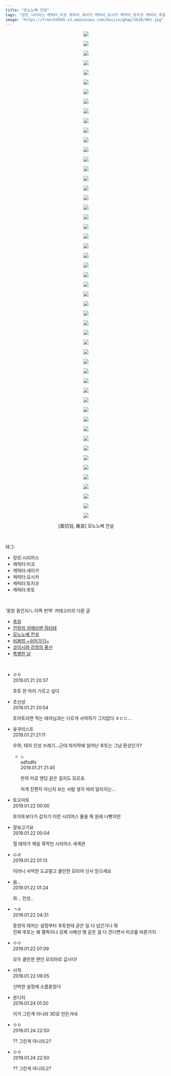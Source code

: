 ```yaml
---
title: "모노노베 전설"
tags: "장르_시리어스 캐릭터_미코 캐릭터_세이가 캐릭터_요시카 캐릭터_토지코 캐릭터_후토 風切羽 銘宮 동방_동인지／ㄴ이쪽_번역"
image: "https://franch4569.s3.amazonaws.com/doujin/ghap/5638/001.jpg"
---
```

<div class="article">
<p style="text-align: center; clear: none; float: none;"><img src="{{ site.imgserver2 }}/ghap/5638/001.jpg"/></p>
<p style="text-align: center; clear: none; float: none;"><img src="{{ site.imgserver2 }}/ghap/5638/002.jpg"/></p>
<p style="text-align: center; clear: none; float: none;"><img src="{{ site.imgserver2 }}/ghap/5638/003.jpg"/></p>
<p style="text-align: center; clear: none; float: none;"><img src="{{ site.imgserver2 }}/ghap/5638/004.jpg"/></p>
<p style="text-align: center; clear: none; float: none;"><img src="{{ site.imgserver2 }}/ghap/5638/005.jpg"/></p>
<p style="text-align: center; clear: none; float: none;"><img src="{{ site.imgserver2 }}/ghap/5638/006.jpg"/></p>
<p style="text-align: center; clear: none; float: none;"><img src="{{ site.imgserver2 }}/ghap/5638/007.jpg"/></p>
<p style="text-align: center; clear: none; float: none;"><img src="{{ site.imgserver2 }}/ghap/5638/008.jpg"/></p>
<p style="text-align: center; clear: none; float: none;"><img src="{{ site.imgserver2 }}/ghap/5638/009.jpg"/></p>
<p style="text-align: center; clear: none; float: none;"><img src="{{ site.imgserver2 }}/ghap/5638/010.jpg"/></p>
<p style="text-align: center; clear: none; float: none;"><img src="{{ site.imgserver2 }}/ghap/5638/011.jpg"/></p>
<p style="text-align: center; clear: none; float: none;"><img src="{{ site.imgserver2 }}/ghap/5638/012.jpg"/></p>
<p style="text-align: center; clear: none; float: none;"><img src="{{ site.imgserver2 }}/ghap/5638/013.jpg"/></p>
<p style="text-align: center; clear: none; float: none;"><img src="{{ site.imgserver2 }}/ghap/5638/014.jpg"/></p>
<p style="text-align: center; clear: none; float: none;"><img src="{{ site.imgserver2 }}/ghap/5638/015.jpg"/></p>
<p style="text-align: center; clear: none; float: none;"><img src="{{ site.imgserver2 }}/ghap/5638/016.jpg"/></p>
<p style="text-align: center; clear: none; float: none;"><img src="{{ site.imgserver2 }}/ghap/5638/017.jpg"/></p>
<p style="text-align: center; clear: none; float: none;"><img src="{{ site.imgserver2 }}/ghap/5638/018.jpg"/></p>
<p style="text-align: center; clear: none; float: none;"><img src="{{ site.imgserver2 }}/ghap/5638/019.jpg"/></p>
<p style="text-align: center; clear: none; float: none;"><img src="{{ site.imgserver2 }}/ghap/5638/020.jpg"/></p>
<p style="text-align: center; clear: none; float: none;"><img src="{{ site.imgserver2 }}/ghap/5638/021.jpg"/></p>
<p style="text-align: center; clear: none; float: none;"><img src="{{ site.imgserver2 }}/ghap/5638/022.jpg"/></p>
<p style="text-align: center; clear: none; float: none;"><img src="{{ site.imgserver2 }}/ghap/5638/023.jpg"/></p>
<p style="text-align: center; clear: none; float: none;"><img src="{{ site.imgserver2 }}/ghap/5638/024.jpg"/></p>
<p style="text-align: center; clear: none; float: none;"><img src="{{ site.imgserver2 }}/ghap/5638/025.jpg"/></p>
<p style="text-align: center; clear: none; float: none;"><img src="{{ site.imgserver2 }}/ghap/5638/026.jpg"/></p>
<p style="text-align: center; clear: none; float: none;"><img src="{{ site.imgserver2 }}/ghap/5638/027.jpg"/></p>
<p style="text-align: center; clear: none; float: none;"><img src="{{ site.imgserver2 }}/ghap/5638/028.jpg"/></p>
<p style="text-align: center; clear: none; float: none;"><img src="{{ site.imgserver2 }}/ghap/5638/029.jpg"/></p>
<p style="text-align: center; clear: none; float: none;"><img src="{{ site.imgserver2 }}/ghap/5638/030.jpg"/></p>
<p style="text-align: center; clear: none; float: none;"><img src="{{ site.imgserver2 }}/ghap/5638/031.jpg"/></p>
<p style="text-align: center; clear: none; float: none;"><img src="{{ site.imgserver2 }}/ghap/5638/032.jpg"/></p>
<p style="text-align: center; clear: none; float: none;"><img src="{{ site.imgserver2 }}/ghap/5638/033.jpg"/></p>
<p style="text-align: center; clear: none; float: none;"><img src="{{ site.imgserver2 }}/ghap/5638/034.jpg"/></p>
<p style="text-align: center; clear: none; float: none;"><img src="{{ site.imgserver2 }}/ghap/5638/035.jpg"/></p>
<p style="text-align: center; clear: none; float: none;"><img src="{{ site.imgserver2 }}/ghap/5638/036.jpg"/></p>
<p style="text-align: center; clear: none; float: none;"><img src="{{ site.imgserver2 }}/ghap/5638/037.jpg"/></p>
<p style="text-align: center; clear: none; float: none;"><img src="{{ site.imgserver2 }}/ghap/5638/038.jpg"/></p>
<p style="text-align: center; clear: none; float: none;"><img src="{{ site.imgserver2 }}/ghap/5638/039.jpg"/></p>
<p style="text-align: center; clear: none; float: none;"><img src="{{ site.imgserver2 }}/ghap/5638/040.jpg"/></p>
<p style="text-align: center; clear: none; float: none;"><img src="{{ site.imgserver2 }}/ghap/5638/041.jpg"/></p>
<p style="text-align: center; clear: none; float: none;"><img src="{{ site.imgserver2 }}/ghap/5638/042.jpg"/></p>
<p style="text-align: center; clear: none; float: none;"><img src="{{ site.imgserver2 }}/ghap/5638/043.jpg"/></p>
<p style="text-align: center; clear: none; float: none;"><img src="{{ site.imgserver2 }}/ghap/5638/044.jpg"/></p>
<p style="text-align: center; clear: none; float: none;"><img src="{{ site.imgserver2 }}/ghap/5638/045.jpg"/></p>
<p style="text-align: center; clear: none; float: none;"><img src="{{ site.imgserver2 }}/ghap/5638/046.jpg"/></p>
<p style="text-align: center; clear: none; float: none;"><img src="{{ site.imgserver2 }}/ghap/5638/047.jpg"/></p>
<p style="text-align: center; clear: none; float: none;"><img src="{{ site.imgserver2 }}/ghap/5638/048.jpg"/></p>
<p style="text-align: center; clear: none; float: none;"><img src="{{ site.imgserver2 }}/ghap/5638/049.jpg"/></p>
<p style="text-align: center; clear: none; float: none;"><img src="{{ site.imgserver2 }}/ghap/5638/050.jpg"/></p>
<p style="text-align: center; clear: none; float: none;"><img src="{{ site.imgserver2 }}/ghap/5638/051.jpg"/></p>
<p style="text-align: center; clear: none; float: none;">[風切羽, 銘宮] 모노노베 전설</p>
</div><br/>
<div class="tagTrail">
<p>태그: </p>
<ul>
<li>장르:시리어스</li>
<li>캐릭터:미코</li>
<li>캐릭터:세이가</li>
<li>캐릭터:요시카</li>
<li>캐릭터:토지코</li>
<li>캐릭터:후토</li>
</ul>
</div><br/>
<div class="another">
<p>'동방 동인지/ㄴ이쪽 번역' 카테고리의 다른 글</p>
<ul>
<li><a href="/ghap_5649">축일</a></li>
<li><a href="/ghap_5639">전장의 카메라맨 하타테</a></li>
<li><a href="/ghap_5638">모노노베 전설</a></li>
<li><a href="/ghap_5583">비봉밥 ~쉬어가기~</a></li>
<li><a href="/ghap_5457">코이시와 감정의 풍선</a></li>
<li><a href="/ghap_5456">특별한 날</a></li>
</ul>
</div><br/>
<div class="comment">
<ul>
<li class="cb_thumb_off" id="comment15416742">
<div class="cb_comment_area">
<div class="cb_info_area">
<div class="cb_section">
<span class="cb_nick_name">ㅇㅇ</span>
</div>
<div class="cb_section">
<span class="cb_date">2019.01.21 20:37 </span>
</div>
</div>
<div class="cb_dsc_comment">
<p class="cb_dsc">
											후토 한 마리 기르고 싶다
										</p>
</div>
</div></li>
<li class="cb_thumb_off" id="comment15416772">
<div class="cb_comment_area">
<div class="cb_info_area">
<div class="cb_section">
<span class="cb_nick_name">초신성</span>
</div>
<div class="cb_section">
<span class="cb_date">2019.01.21 20:54 </span>
</div>
</div>
<div class="cb_dsc_comment">
<p class="cb_dsc">
											토마토라면 먹는 태자님과는 다르게 사악하기 그지없다 ㅎㄷㄷ...
										</p>
</div>
</div></li>
<li class="cb_thumb_off" id="comment15416779">
<div class="cb_comment_area">
<div class="cb_info_area">
<div class="cb_section">
<span class="cb_nick_name">윳쿠리스트</span>
</div>
<div class="cb_section">
<span class="cb_date">2019.01.21 21:11 </span>
</div>
</div>
<div class="cb_dsc_comment">
<p class="cb_dsc">
											우와; 태자 인성 쓰레기...근데 마지막에 일어난 후토는 그냥 환상인가?
										</p>
</div>
<ul>
<li class="cb_thumb_off" id="comment15416822">
<span class="cb_bu_subnode">ㄴ</span>
<div class="cb_comment_area">
<div class="cb_info_area">
<div class="cb_section">
<span class="cb_nick_name">sdfsdfs</span>
</div>
<div class="cb_section">
<span class="cb_date">2019.01.21 21:45 </span>
</div>
</div>
<div class="cb_dsc_comment">
<p class="cb_dsc">
																판의 미로 엔딩 같은 걸지도 모르죠.<br/>

저게 진짠지 아닌지 보는 사람 생각 따라 달라지는...
															</p>
</div>
</div>
</li>
</ul>
</div></li>
<li class="cb_thumb_off" id="comment15416958">
<div class="cb_comment_area">
<div class="cb_info_area">
<div class="cb_section">
<span class="cb_nick_name">토으마토</span>
</div>
<div class="cb_section">
<span class="cb_date">2019.01.22 00:00 </span>
</div>
</div>
<div class="cb_dsc_comment">
<p class="cb_dsc">
											토마토보다가 갑자기 이런 시리어스 물을 뭐 원래 나빳지만
										</p>
</div>
</div></li>
<li class="cb_thumb_off" id="comment15416968">
<div class="cb_comment_area">
<div class="cb_info_area">
<div class="cb_section">
<span class="cb_nick_name">잘보고가요</span>
</div>
<div class="cb_section">
<span class="cb_date">2019.01.22 00:04 </span>
</div>
</div>
<div class="cb_dsc_comment">
<p class="cb_dsc">
											헐 태자가 제일 흑막인 시리어스 세계관
										</p>
</div>
</div></li>
<li class="cb_thumb_off" id="comment15417040">
<div class="cb_comment_area">
<div class="cb_info_area">
<div class="cb_section">
<span class="cb_nick_name">ㅁㄹ</span>
</div>
<div class="cb_section">
<span class="cb_date">2019.01.22 01:13 </span>
</div>
</div>
<div class="cb_dsc_comment">
<p class="cb_dsc">
											이러니 사악한 도교말고 클린한 모리야 신사 믿으세요
										</p>
</div>
</div></li>
<li class="cb_thumb_off" id="comment15417045">
<div class="cb_comment_area">
<div class="cb_info_area">
<div class="cb_section">
<span class="cb_nick_name">음...</span>
</div>
<div class="cb_section">
<span class="cb_date">2019.01.22 01:24 </span>
</div>
</div>
<div class="cb_dsc_comment">
<p class="cb_dsc">
											와... 인성..
										</p>
</div>
</div></li>
<li class="cb_thumb_off" id="comment15417137">
<div class="cb_comment_area">
<div class="cb_info_area">
<div class="cb_section">
<span class="cb_nick_name">ㄱㄹ</span>
</div>
<div class="cb_section">
<span class="cb_date">2019.01.22 04:31 </span>
</div>
</div>
<div class="cb_dsc_comment">
<p class="cb_dsc">
											동방의 태자는 설정부터 후토한테 굳은 일 다 넘긴거니 뭐<br/>
진짜 후토는 왜 멸족이나 강제 시해선 행 같은 걸 다 견디면서 미코를 따른거지
										</p>
</div>
</div></li>
<li class="cb_thumb_off" id="comment15417175">
<div class="cb_comment_area">
<div class="cb_info_area">
<div class="cb_section">
<span class="cb_nick_name">ㅇㅇ</span>
</div>
<div class="cb_section">
<span class="cb_date">2019.01.22 07:09 </span>
</div>
</div>
<div class="cb_dsc_comment">
<p class="cb_dsc">
											모두 클린한 편인 모리야로 갑시다!
										</p>
</div>
</div></li>
<li class="cb_thumb_off" id="comment15417230">
<div class="cb_comment_area">
<div class="cb_info_area">
<div class="cb_section">
<span class="cb_nick_name">사적</span>
</div>
<div class="cb_section">
<span class="cb_date">2019.01.22 09:05 </span>
</div>
</div>
<div class="cb_dsc_comment">
<p class="cb_dsc">
											신박한 설정에 소름돋았다 
										</p>
</div>
</div></li>
<li class="cb_thumb_off" id="comment15419007">
<div class="cb_comment_area">
<div class="cb_info_area">
<div class="cb_section">
<span class="cb_nick_name">본디지</span>
</div>
<div class="cb_section">
<span class="cb_date">2019.01.24 01:20 </span>
</div>
</div>
<div class="cb_dsc_comment">
<p class="cb_dsc">
											이거 그린게 아니라 3D로 만든거네
										</p>
</div>
</div></li>
<li class="cb_thumb_off" id="comment15420063">
<div class="cb_comment_area">
<div class="cb_info_area">
<div class="cb_section">
<span class="cb_nick_name">ㅇㅇ</span>
</div>
<div class="cb_section">
<span class="cb_date">2019.01.24 22:50 </span>
</div>
</div>
<div class="cb_dsc_comment">
<p class="cb_dsc">
											?? 그린게 아니라고?
										</p>
</div>
</div></li>
<li class="cb_thumb_off" id="comment15420064">
<div class="cb_comment_area">
<div class="cb_info_area">
<div class="cb_section">
<span class="cb_nick_name">ㅇㅇ</span>
</div>
<div class="cb_section">
<span class="cb_date">2019.01.24 22:50 </span>
</div>
</div>
<div class="cb_dsc_comment">
<p class="cb_dsc">
											?? 그린게 아니라고?
										</p>
</div>
</div></li>
</ul>
</div><br/>
